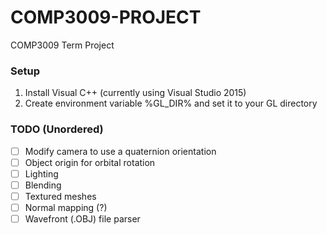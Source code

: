 # COMP3009-PROJECT
COMP3009 Term Project

### Setup
1. Install Visual C++ (currently using Visual Studio 2015)
2. Create environment variable %GL_DIR% and set it to your GL directory

### TODO (Unordered)
- [ ] Modify camera to use a quaternion orientation
- [ ] Object origin for orbital rotation
- [ ] Lighting
- [ ] Blending
- [ ] Textured meshes
- [ ] Normal mapping (?)
- [ ] Wavefront (.OBJ) file parser
